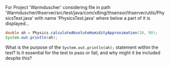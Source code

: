 For Project 'Warmduscher' considering file in path 'Warmduscher/thserver/src/test/java/com/x8ing/thsensor/thserver/utils/PhysicsTest.java' with name 'PhysicsTest.java' where below a part of it is displayed... 
```java
double ah = Physics.calculateAbsoluteHumidityApproximation(20, 90);
System.out.println(ah);
```
What is the purpose of the `System.out.println(ah);` statement within the test? Is it essential for the test to pass or fail, and why might it be included despite this?